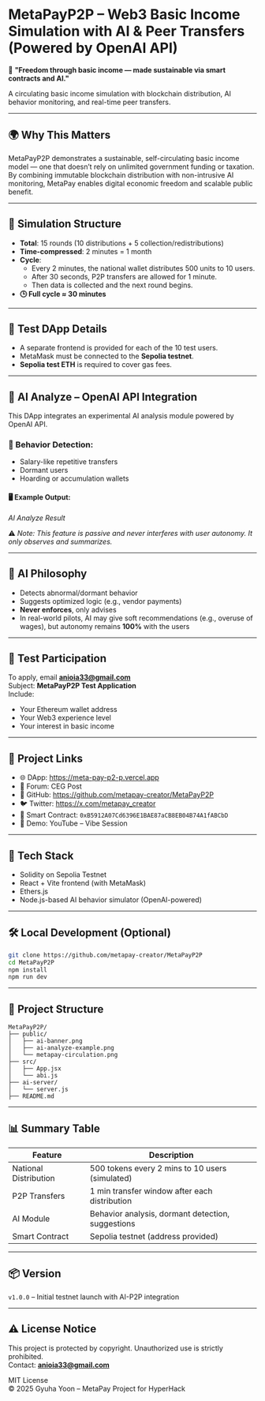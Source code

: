 
# MetaPayP2P – Web3 Basic Income Simulation with AI & Peer Transfers (Powered by OpenAI API)

🧭 **"Freedom through basic income — made sustainable via smart contracts and AI."**

A circulating basic income simulation with blockchain distribution, AI behavior monitoring, and real-time peer transfers.

---

## 🌍 Why This Matters

MetaPayP2P demonstrates a sustainable, self-circulating basic income model —
one that doesn’t rely on unlimited government funding or taxation.
By combining immutable blockchain distribution with non-intrusive AI monitoring, MetaPay enables digital economic freedom and scalable public benefit.

---

## 🧪 Simulation Structure

- **Total**: 15 rounds (10 distributions + 5 collection/redistributions)
- **Time-compressed**: 2 minutes = 1 month
- **Cycle**:
  - Every 2 minutes, the national wallet distributes 500 units to 10 users.
  - After 30 seconds, P2P transfers are allowed for 1 minute.
  - Then data is collected and the next round begins.
- **🕒 Full cycle ≈ 30 minutes**

---

## 📱 Test DApp Details

- A separate frontend is provided for each of the 10 test users.
- MetaMask must be connected to the **Sepolia testnet**.
- **Sepolia test ETH** is required to cover gas fees.

---

## 🤖 AI Analyze – OpenAI API Integration

This DApp integrates an experimental AI analysis module powered by OpenAI API.

### 🧩 Behavior Detection:

- Salary-like repetitive transfers
- Dormant users
- Hoarding or accumulation wallets

#### 🖥️ Example Output:
*AI Analyze Result*

⚠️ *Note: This feature is passive and never interferes with user autonomy. It only observes and summarizes.*

---

## 🧠 AI Philosophy

- Detects abnormal/dormant behavior
- Suggests optimized logic (e.g., vendor payments)
- **Never enforces**, only advises
- In real-world pilots, AI may give soft recommendations (e.g., overuse of wages), but autonomy remains **100%** with the users

---

## 📨 Test Participation

To apply, email **anioia33@gmail.com**  
Subject: **MetaPayP2P Test Application**  
Include:
- Your Ethereum wallet address
- Your Web3 experience level
- Your interest in basic income

---

## 📎 Project Links

- 🌐 DApp: https://meta-pay-p2-p.vercel.app  
- 🧠 Forum: CEG Post  
- 🐙 GitHub: https://github.com/metapay-creator/MetaPayP2P  
- 🐦 Twitter: https://x.com/metapay_creator  
- 🔗 Smart Contract: `0xB5912A07Cd6396E1BAE87aCB8EB04B74A1fABCbD`  
- 🎥 Demo: YouTube – Vibe Session  

---

## 🧰 Tech Stack

- Solidity on Sepolia Testnet  
- React + Vite frontend (with MetaMask)  
- Ethers.js  
- Node.js-based AI behavior simulator (OpenAI-powered)

---

## 🛠️ Local Development (Optional)

```bash
git clone https://github.com/metapay-creator/MetaPayP2P
cd MetaPayP2P
npm install
npm run dev
```

---

## 📂 Project Structure

```
MetaPayP2P/
├── public/
│   ├── ai-banner.png
│   ├── ai-analyze-example.png
│   └── metapay-circulation.png
├── src/
│   ├── App.jsx
│   └── abi.js
├── ai-server/
│   └── server.js
├── README.md
```

---

## 📊 Summary Table

| Feature              | Description                                       |
|----------------------|---------------------------------------------------|
| National Distribution| 500 tokens every 2 mins to 10 users (simulated)  |
| P2P Transfers        | 1 min transfer window after each distribution    |
| AI Module            | Behavior analysis, dormant detection, suggestions|
| Smart Contract       | Sepolia testnet (address provided)               |

---

## 📦 Version

`v1.0.0` – Initial testnet launch with AI-P2P integration

---

## ⚠️ License Notice

This project is protected by copyright. Unauthorized use is strictly prohibited.  
Contact: **anioia33@gmail.com**

MIT License  
© 2025 Gyuha Yoon – MetaPay Project for HyperHack
